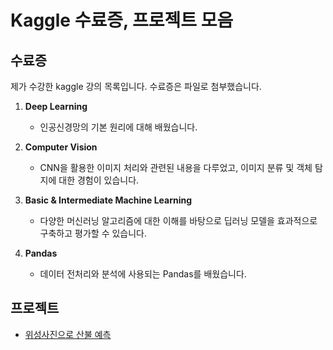 # Kaggle 수료증, 프로젝트 모음

## 수료증

제가 수강한 kaggle 강의 목록입니다. 수료증은 파일로 첨부했습니다.

1. **Deep Learning**
   - 인공신경망의 기본 원리에 대해 배웠습니다. 

2. **Computer Vision**
   - CNN을 활용한 이미지 처리와 관련된 내용을 다루었고, 이미지 분류 및 객체 탐지에 대한 경험이 있습니다.

3. **Basic & Intermediate Machine Learning**
   - 다양한 머신러닝 알고리즘에 대한 이해를 바탕으로 딥러닝 모델을 효과적으로 구축하고 평가할 수 있습니다.

4. **Pandas**
   - 데이터 전처리와 분석에 사용되는 Pandas를 배웠습니다. 

## 프로젝트
- [위성사진으로 산불 예측](https://www.kaggle.com/code/lapcbws/wildfire-classification/edit)


